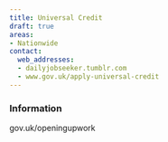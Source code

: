 ```yaml
---
title: Universal Credit
draft: true
areas:
- Nationwide
contact:
  web_addresses:
  - dailyjobseeker.tumblr.com
  - www.gov.uk/apply-universal-credit
---
```


### Information
gov.uk/openingupwork

